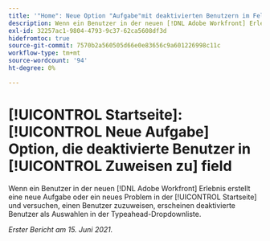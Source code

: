 ```yaml
---
title: '"Home": Neue Option "Aufgabe"mit deaktivierten Benutzern im Feld "Zuweisen zu"'
description: Wenn ein Benutzer in der neuen [!DNL Adobe Workfront] Erlebnis erstellt eine neue Aufgabe oder ein neues Problem im Startbereich und versucht, einen Benutzer zuzuweisen. Deaktivierte Benutzer werden als Auswahlen im [!UICONTROL typeahead] Dropdown-Liste.
exl-id: 32257ac1-9804-4793-9c37-62ca5608df3d
hidefromtoc: true
source-git-commit: 7570b2a560505d66e0e83656c9a601226998c11c
workflow-type: tm+mt
source-wordcount: '94'
ht-degree: 0%

---
```


# [!UICONTROL Startseite]: [!UICONTROL Neue Aufgabe] Option, die deaktivierte Benutzer in [!UICONTROL Zuweisen zu] field

Wenn ein Benutzer in der neuen [!DNL Adobe Workfront] Erlebnis erstellt eine neue Aufgabe oder ein neues Problem in der [!UICONTROL Startseite] und versuchen, einen Benutzer zuzuweisen, erscheinen deaktivierte Benutzer als Auswahlen in der Typeahead-Dropdownliste.

_Erster Bericht am 15. Juni 2021._
